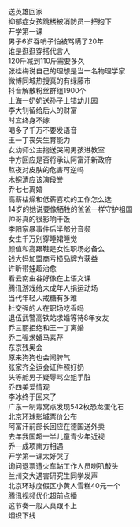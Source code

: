 送英雄回家  
抑郁症女孩跳楼被消防员一把抱下  
开学第一课  
男子6岁吞哨子怕被骂瞒了20年  
谁是逛逛穿搭代言人  
120斤减到110斤需要多久  
张桂梅说自己的理想是当一名物理学家  
微博同城热搜真的有绿藤市  
抖音解散粉丝群组1900个  
上海一奶奶送孙子上错幼儿园  
李大钊留给后人的财富  
时宜终身不嫁  
喝多了千万不要发语音  
王一丁丧失生育能力  
女幼师公主抱送哭闹男孩进教室  
中方回应是否将承认阿富汗新政府  
熬夜对皮肤的危害可逆吗  
木婉清应该演段誉  
乔七七离婚  
高薪枯燥和低薪喜欢的工作怎么选  
14岁的她说要像牺牲的爸爸一样守护祖国  
帅哥真的很影响干饭  
李阳家暴事件后半部分音频  
女生千万别穿睡裙睡觉  
颜值和高跟鞋是女性职场必备么  
钱大妈加盟商亏损品牌方获益  
许昕带娃超治愈  
看云南虫谷好像在上语文课  
腾讯游戏给未成年人捐运动场  
当代年轻人戒糖有多难  
社交强的人在职场吃香吗  
退伍武警高铁站求婚等待8年女友  
乔三丽拒绝和王一丁离婚  
乔二强求婚马素芹  
东京残奥会  
原来狗狗也会闹脾气  
张家齐全运会证件照好奶  
头等舱男子疑辱骂空姐手脏  
乔四美爱情观  
李冰终于回来了  
广东一制毒窝点发现542枚恐龙蛋化石  
北京环球影城票价公布  
阿富汗前部长回应在德国送外卖  
去年我国超一半儿童青少年近视  
乔一成项南方相遇  
开学第一课太好哭了  
询问退票遭火车站工作人员喇叭敲头  
兰州交大遇害研究生同学发声  
北京环球度假区小黄人雪糕40元一个  
腾讯视频优化超前点播  
这节奏一般人真跟不上  
烟织下线  
